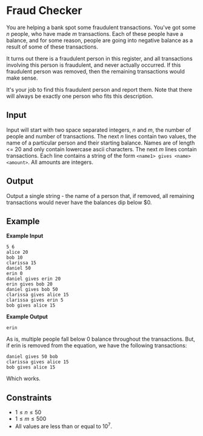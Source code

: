 # Fraud Checker

You are helping a bank spot some fraudulent transactions. You've got some $n$ people, who have made $m$ transactions. Each of these people have a balance, and for some reason, people are going into negative balance as a result of some of these transactions.

It turns out there is a fraudulent person in this register, and all transactions involving this person is fraudulent, and never actually occurred. If this fraudulent person was removed, then the remaining transactions would make sense.

It's your job to find this fraudulent person and report them. Note that there will always be exactly one person who fits this description.

## Input

Input will start with two space separated integers, $n$ and $m$, the number of people and number of transactions.
The next $n$ lines contain two values, the name of a particular person and their starting balance. Names are of length <= 20 and only contain lowercase ascii characters.
The next $m$ lines contain transactions. Each line contains a string of the form `<name1> gives <name> <amount>`. All amounts are integers.

## Output

Output a single string - the name of a person that, if removed, all remaining transactions would never have the balances dip below $0.

## Example

**Example Input**

```
5 6
alice 20
bob 10
clarissa 15
daniel 50
erin 0
daniel gives erin 20
erin gives bob 20
daniel gives bob 50
clarissa gives alice 15
clarissa gives erin 5
bob gives alice 15
```

**Example Output**

```
erin
```

As is, multiple people fall below 0 balance throughout the transactions. But, if erin is removed from the equation, we have the following transactions:

```
daniel gives 50 bob
clarissa gives alice 15
bob gives alice 15
```

Which works.

## Constraints

* $1 \leq n \leq 50$
* $1 \leq m \leq 500$
* All values are less than or equal to $10^7$.
